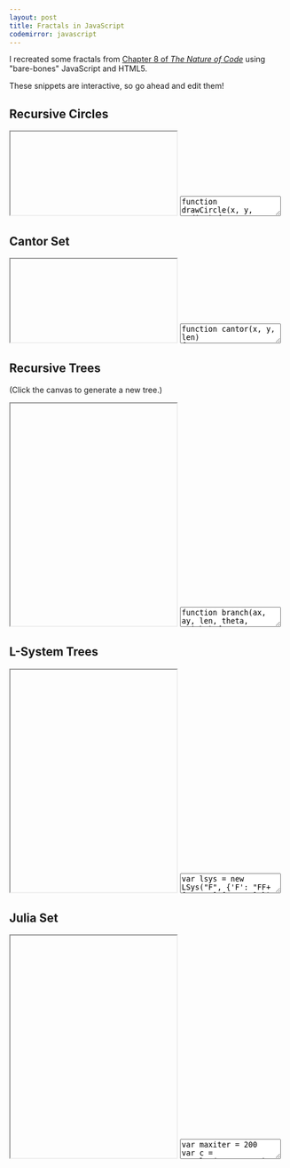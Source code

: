 ```yaml
---
layout: post
title: Fractals in JavaScript
codemirror: javascript
---
```


<script>
var live_snippets = [];
</script>

<textarea id="snippet-header" style="display:none;">
&lt;html&gt;
&lt;head&gt;
&lt;style&gt;
  * { margin: 0; padding: 0; overflow: hidden;}
  #canvas { display: block; }
&lt;/style&gt;
&lt;/head&gt;
&lt;body&gt;
&lt;canvas id="canvas"&gt;&lt;/canvas&gt;
&lt;script&gt;
window.onload = function() {
  var canvas = document.getElementById("canvas");
  var ctx = canvas.getContext("2d");
  var W = window.innerWidth, H = window.innerHeight;
  canvas.width = W; canvas.height = H;
</textarea>

<textarea id="snippet-footer" style="display:none;">
}
&lt;/script&gt;
&lt;/body&gt;
&lt;/html&gt;
</textarea>

I recreated some fractals from
[Chapter 8 of _The Nature of Code_](http://natureofcode.com/book/chapter-8-fractals/)
using "bare-bones" JavaScript and HTML5.

These snippets are interactive, so go ahead and edit them!

## Recursive Circles

<iframe class="viewcode" id="viewcode-recursive-circles"></iframe>
<textarea class="live" id="code-recursive-circles" name="code-recursive-circles">
function drawCircle(x, y, radius) {
  ctx.strokeStyle = "black";
  ctx.beginPath();
  ctx.moveTo(x+radius, y);
  ctx.arc(x, y, radius, 0, 2*Math.PI, false);
  ctx.lineWidth = 1;
  ctx.stroke();
  if (radius &gt; 50) {
    drawCircle(x + radius/2, y, radius/2);
    drawCircle(x - radius/2, y, radius/2);
    drawCircle(x, y + radius/2, radius/2);
    drawCircle(x, y - radius/2, radius/2);
  }
}
drawCircle(W/2, H/2, W);
</textarea>

<script>
live_snippets.push('code-recursive-circles');
</script>

## Cantor Set

<iframe class="viewcode" id="viewcode-cantor-set" height="150"></iframe>

<textarea class="live" id="code-cantor-set" name="code-cantor-set">
function cantor(x, y, len)
{
  if (len &gt;= 1) {
    ctx.strokeStyle = "black";
    ctx.beginPath();
    ctx.moveTo(x, y);
    ctx.lineTo(x+len, y);
    ctx.lineWidth = 5;
    ctx.stroke();
    y += 20;
    cantor(x, y, len/3);
    cantor(x+len*2/3, y, len/3);
  }
}
cantor(10, 10, W-20);
</textarea>

<script>
live_snippets.push('code-cantor-set');
</script>

## Recursive Trees

(Click the canvas to generate a new tree.)

<iframe class="viewcode" id="viewcode-recursive-trees" height="400"></iframe>

<textarea class="live" id="code-recursive-trees" name="code-recursive-trees">
function branch(ax, ay, len, theta, weight) {
  var bx = ax+len*Math.cos(theta)
  var by = ay-len*Math.sin(theta)
  ctx.strokeStyle = len&gt;30 ? 'saddlebrown' : 'green';
  ctx.lineWidth = weight;
  ctx.beginPath();
  ctx.moveTo(ax, ay);
  ctx.lineTo(bx, by);
  ctx.stroke();
  if (len &gt; 5) {
    var n = 2+Math.round(Math.random()*3);
    for (var i = 0; n &gt; i; i++) {
      var delta = -Math.PI/2 + Math.random()*Math.PI;
      branch(bx, by, len*0.66, theta+delta, weight*0.5);
    }
  }
}
function init() {
  ctx.fillStyle = 'white';
  ctx.fillRect(0, 0, W, H);
  branch(W/2, H, H/3, Math.PI/2, 20);
}
init();
canvas.addEventListener('click', init);
</textarea>

<script>
live_snippets.push('code-recursive-trees');
</script>

## L-System Trees

<iframe class="viewcode" id="viewcode-lsys" height="400"></iframe>

<textarea class="live" id="code-lsys" name="code-lsys">
var lsys = new LSys("F", {'F': "FF+[+F-F-F]-[-F+F+F]"});
function Turtle(len, theta) {
  this.len = len;
  this.theta = theta;
  this.reset();
  return this;
}
Turtle.prototype.reset = function() {
  this.angle = Math.PI/2;
  this.p = {'x': W/2, 'y': H};
  this.stack = [];
}
Turtle.prototype.next = function() {
  return {'x': this.p.x+this.len*Math.cos(this.angle),
          'y': this.p.y-this.len*Math.sin(this.angle)};
}
Turtle.prototype.go = function() {
  var nextP = this.next();
  ctx.strokeStyle = 'black';
  ctx.beginPath();
  ctx.moveTo(this.p.x, this.p.y);
  ctx.lineTo(nextP.x, nextP.y);
  ctx.stroke();
  this.p = nextP;
}
Turtle.prototype.move = function() {
  this.p = this.next();
}
Turtle.prototype.turnLeft = function() {
  this.angle += this.theta;
}
Turtle.prototype.turnRight = function() {
  this.angle -= this.theta;
}
Turtle.prototype.push = function() {
  this.stack.push({'p': this.p, 'angle': this.angle})
}
Turtle.prototype.pop = function() {
  var s = this.stack.pop();
  this.p = s.p;
  this.angle = s.angle;
}
function LSys(axiom, rules) {
  this.sentence = axiom;
  this.rules = rules;
  return this;
}
LSys.prototype.generate = function() {
  var next = [];
  for (var i=0; this.sentence.length > i; i++) {
    var c = this.sentence[i];
    var r = this.rules[c];
    if (r) {
      next.push(r)
    } else {
      next.push(c);
    }
  }
  this.sentence = next.join("")
}
LSys.prototype.draw = function(t) {
  ctx.fillStyle = 'white';
  ctx.fillRect(0, 0, W, H);
  t.reset();
  for (var i=0; this.sentence.length > i; i++) {
    var c = this.sentence[i];
    this.interpret(c, t);
  }
}
LSys.prototype.interpret = function(c, t) {
       if (c == 'F') t.go();
  else if (c == 'G') t.move();
  else if (c == '+') t.turnRight();
  else if (c == '-') t.turnLeft();
  else if (c == '[') t.push();
  else if (c == ']') t.pop();
}
var t = new Turtle(H/4, 25*Math.PI/180);
for (var i=0; 4 > i; i++) {
  lsys.generate();
  t.len *= 0.5;
}
lsys.draw(t);
</textarea>

<script>
live_snippets.push('code-lsys');
</script>

## Julia Set

<iframe class="viewcode" id="viewcode-julia" height="400"></iframe>

<textarea class="live" id="code-julia" name="code-julia">
var maxiter = 200
var c = complex(-0.06,0.67);
function julia(z, c) {
  for (var i=0; i<maxiter; i++) {
    if (abs2(z) > 4) return i;
    z = add(mul(z, z), c);
  }
  return maxiter;
}
var iL = -1;
var iH = 1;
var rL = -1.5;
var rH = 1.5;
for (var ci=0; ci<H; ci++) {
  for (var cr=0; cr<W; cr++) {
    var r = rL+cr*(rH-rL)/W;
    var i = iL+ci*(iH-iL)/H;
    var j = julia(complex(r, i), c);
    fill(cr, H-ci, j);
  }
}
function fill(x, y, i) {
  ctx.fillStyle = gradient(i);
  ctx.fillRect(x, y, 1, 1);
}
function gradient(i) {
  if (i < maxiter/2) {
    var g = 255-Math.round(i*255*2/maxiter);
    return 'rgb('+g+',255,'+g+')';
  } else if (i > maxiter/2) {
    var g = 255-Math.round((i-maxiter/2)*255*2/maxiter);
    return 'rgb('+g+','+g+','+g+')';
  } else {
    return 'white';
  }
}
function complex(r, i) {
  return {'r':r, 'i':i};
}
function abs2(z) {
  return z.r*z.r + z.i * z.i;
}
function mul(z1, z2) {
  return complex(z1.r*z2.r - z1.i*z2.i, z1.r*z2.i + z2.r*z1.i);
}
function add(z1, z2) {
  return complex(z1.r+z2.r, z1.i+z2.i);
}
</textarea>

<script>
live_snippets.push('code-julia');
</script>

<script>
window.onload = function() {
  for (var i=0; i<live_snippets.length; i++) {
    (function(snippet) {
    var delay;
    var editor = CodeMirror.fromTextArea(document.getElementById(snippet), {
    mode: 'javascript',
    tabMode: 'indent',
    viewportMargin: Infinity
    });
    editor.on('change', function() {
      clearTimeout(delay);
      delay = setTimeout(updatePreview, 300);
    });
    var header = document.getElementById('snippet-header');
    var footer = document.getElementById('snippet-footer');
    function updatePreview() {
      var previewFrame = document.getElementById('view'+snippet);
      var preview =  previewFrame.contentDocument ||  previewFrame.contentWindow.document;
      preview.open();
      preview.write(header.value+editor.getValue()+footer.value);
      preview.close();
    }
    setTimeout(updatePreview, 300);
   })(live_snippets[i]);
 }
}
</script>
